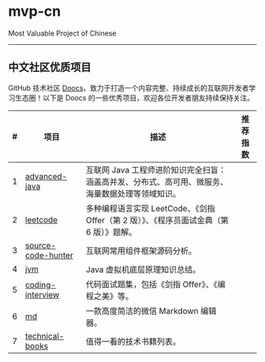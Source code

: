 # mvp-cn
Most Valuable Project of Chinese

---



## 中文社区优质项目

GitHub 技术社区 [Doocs](https://github.com/doocs)，致力于打造一个内容完整、持续成长的互联网开发者学习生态圈！以下是 Doocs 的一些优秀项目，欢迎各位开发者朋友持续保持关注。

| #   | 项目                                                              | 描述                                                                                             | 推荐指数                                                                                                                            |
| --- | ----------------------------------------------------------------- | ------------------------------------------------------------------------------------------------ | ------------------------------------------------------------------------------------------------------------------------------- |
| 1   | [advanced-java](https://github.com/doocs/advanced-java)           | 互联网 Java 工程师进阶知识完全扫盲：涵盖高并发、分布式、高可用、微服务、海量数据处理等领域知识。 | |
| 2   | [leetcode](https://github.com/doocs/leetcode)                     | 多种编程语言实现 LeetCode、《剑指 Offer（第 2 版）》、《程序员面试金典（第 6 版）》题解。        ||
| 3   | [source-code-hunter](https://github.com/doocs/source-code-hunter) | 互联网常用组件框架源码分析。                                                      ||
| 4   | [jvm](https://github.com/doocs/jvm)                               | Java 虚拟机底层原理知识总结。                                                   ||
| 5   | [coding-interview](https://github.com/doocs/coding-interview)     | 代码面试题集，包括《剑指 Offer》、《编程之美》等。                                        ||
| 6   | [md](https://github.com/doocs/md)                                 | 一款高度简洁的微信 Markdown 编辑器。                                             ||
| 7   | [technical-books](https://github.com/doocs/technical-books)       | 值得一看的技术书籍列表。                                                        ||


